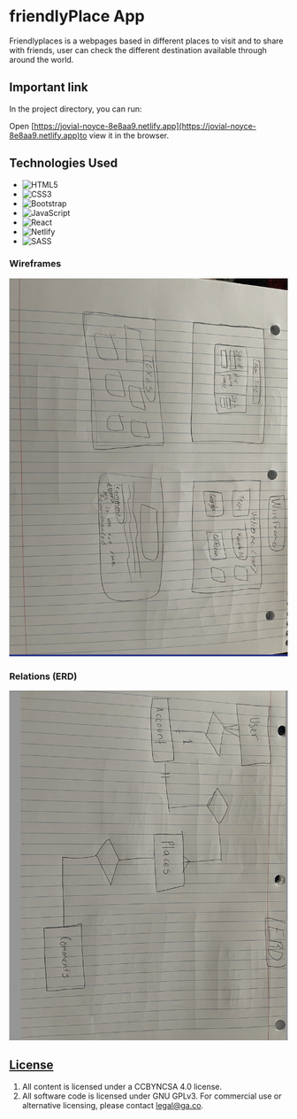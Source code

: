 # friendlyPlace App


Friendlyplaces is a webpages based in different places to visit and to share with friends, user can check the different destination available through around the world.

## Important link

In the project directory, you can run:

Open [https://jovial-noyce-8e8aa9.netlify.app](https://jovial-noyce-8e8aa9.netlify.app)to view it in the browser.


## Technologies Used

- ![HTML5](https://img.shields.io/badge/html5-%23E34F26.svg?style=for-the-badge&logo=html5&logoColor=white)
- ![CSS3](https://img.shields.io/badge/css3-%231572B6.svg?style=for-the-badge&logo=css3&logoColor=white)
- ![Bootstrap](https://img.shields.io/badge/bootstrap-%23563D7C.svg?style=for-the-badge&logo=bootstrap&logoColor=white)
- ![JavaScript](https://img.shields.io/badge/javascript-%23323330.svg?style=for-the-badge&logo=javascript&logoColor=%23F7DF1E)
- ![React](https://img.shields.io/badge/react-%2320232a.svg?style=for-the-badge&logo=react&logoColor=%2361DAFB)
- ![Netlify](https://img.shields.io/badge/netlify-%23000000.svg?style=for-the-badge&logo=netlify&logoColor=#00C7B7)
- ![SASS](https://img.shields.io/badge/SASS-hotpink.svg?style=for-the-badge&logo=SASS&logoColor=white)


### Wireframes

![Wireframe](assets/../public/assets/screen/Wireframe.png)

### Relations (ERD)

![ERD](assets/../public/assets/screen/ERD.png)

## [License](LICENSE)

1. All content is licensed under a CC­BY­NC­SA 4.0 license.
1. All software code is licensed under GNU GPLv3. For commercial use or
   alternative licensing, please contact legal@ga.co.
